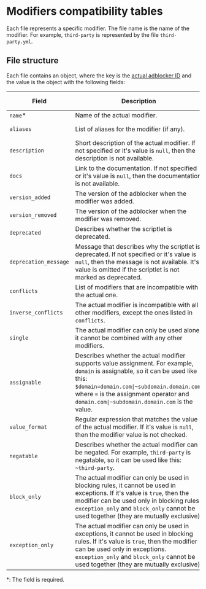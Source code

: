 # Modifiers compatibility tables

Each file represents a specific modifier. The file name is the name of the modifier. For example, `third-party` is represented by the file `third-party.yml`.

## File structure

Each file contains an object, where the key is the [actual adblocker ID](../README.md#supported-adblockers-and-platforms) and the value is the object with the following fields:

| Field | Description | Type | Default value |
| --- | --- | --- | --- |
| `name`\* | Name of the actual modifier. | `string` | |
| `aliases` | List of aliases for the modifier (if any). | `string[]` | `[]` (no aliases) |
| `description` | Short description of the actual modifier. If not specified or it's value is `null`, then the description is not available. | `string\|null` | `null` |
| `docs` | Link to the documentation. If not specified or it's value is `null`, then the documentation is not available. | `string\|null` | `null` |
| `version_added` | The version of the adblocker when the modifier was added. | `string\|null` | `null` |
| `version_removed` | The version of the adblocker when the modifier was removed. | `string\|null` | `null` |
| `deprecated` | Describes whether the scriptlet is deprecated. | `boolean` | `false` |
| `deprecation_message` | Message that describes why the scriptlet is deprecated. If not specified or it's value is `null`, then the message is not available. It's value is omitted if the scriptlet is not marked as deprecated. | `string\|null` | `null` |
| `conflicts` | List of modifiers that are incompatible with the actual one. | `string[]` | `[]` (no conflicts) |
| `inverse_conflicts` | The actual modifier is incompatible with all other modifiers, except the ones listed in `conflicts`. | `boolean` | `false` |
| `single` | The actual modifier can only be used alone, it cannot be combined with any other modifiers. | `boolean` | `false` |
| `assignable` | Describes whether the actual modifier supports value assignment. For example, `domain` is assignable, so it can be used like this: `$domain=domain.com\|~subdomain.domain.com`, where `=` is the assignment operator and `domain.com\|~subdomain.domain.com` is the value. | `boolean` | `false` |
| `value_format` | Regular expression that matches the value of the actual modifier. If it's value is `null`, then the modifier value is not checked. | `string\|null` | `null` |
| `negatable` | Describes whether the actual modifier can be negated. For example, `third-party` is negatable, so it can be used like this: `~third-party`. | `boolean` | `true` |
| `block_only` | The actual modifier can only be used in blocking rules, it cannot be used in exceptions. If it's value is `true`, then the modifier can be used only in blocking rules. `exception_only` and `block_only` cannot be used together (they are mutually exclusive). | `boolean` | `false` |
| `exception_only` | The actual modifier can only be used in exceptions, it cannot be used in blocking rules. If it's value is `true`, then the modifier can be used only in exceptions. `exception_only` and `block_only` cannot be used together (they are mutually exclusive). | `boolean` | `false` |

\*: The field is required.
